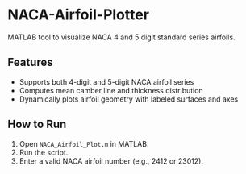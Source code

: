 # NACA-Airfoil-Plotter
MATLAB tool to visualize NACA 4 and 5 digit standard series airfoils.

## Features
- Supports both 4-digit and 5-digit NACA airfoil series
- Computes mean camber line and thickness distribution
- Dynamically plots airfoil geometry with labeled surfaces and axes

## How to Run
1. Open `NACA_Airfoil_Plot.m` in MATLAB.
2. Run the script.
3. Enter a valid NACA airfoil number (e.g., 2412 or 23012).
